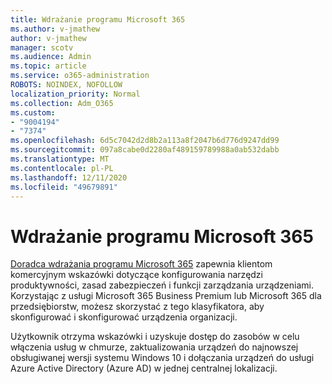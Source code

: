 ```yaml
---
title: Wdrażanie programu Microsoft 365
ms.author: v-jmathew
author: v-jmathew
manager: scotv
ms.audience: Admin
ms.topic: article
ms.service: o365-administration
ROBOTS: NOINDEX, NOFOLLOW
localization_priority: Normal
ms.collection: Adm_O365
ms.custom:
- "9004194"
- "7374"
ms.openlocfilehash: 6d5c7042d2d8b2a113a8f2047b6d776d9247dd99
ms.sourcegitcommit: 097a8cabe0d2280af489159789988a0ab532dabb
ms.translationtype: MT
ms.contentlocale: pl-PL
ms.lasthandoff: 12/11/2020
ms.locfileid: "49679891"
---
```

# <a name="deploy-microsoft-365"></a>Wdrażanie programu Microsoft 365

[Doradca wdrażania programu Microsoft 365](https://go.microsoft.com/fwlink/?linkid=2072646) zapewnia klientom komercyjnym wskazówki dotyczące konfigurowania narzędzi produktywności, zasad zabezpieczeń i funkcji zarządzania urządzeniami. Korzystając z usługi Microsoft 365 Business Premium lub Microsoft 365 dla przedsiębiorstw, możesz skorzystać z tego klasyfikatora, aby skonfigurować i skonfigurować urządzenia organizacji.

Użytkownik otrzyma wskazówki i uzyskuje dostęp do zasobów w celu włączenia usług w chmurze, zaktualizowania urządzeń do najnowszej obsługiwanej wersji systemu Windows 10 i dołączania urządzeń do usługi Azure Active Directory (Azure AD) w jednej centralnej lokalizacji.
